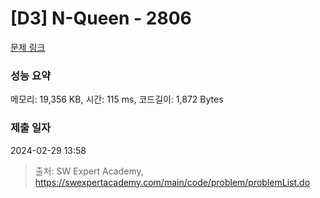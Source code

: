 # [D3] N-Queen - 2806 

[문제 링크](https://swexpertacademy.com/main/code/problem/problemDetail.do?contestProbId=AV7GKs06AU0DFAXB) 

### 성능 요약

메모리: 19,356 KB, 시간: 115 ms, 코드길이: 1,872 Bytes

### 제출 일자

2024-02-29 13:58



> 출처: SW Expert Academy, https://swexpertacademy.com/main/code/problem/problemList.do